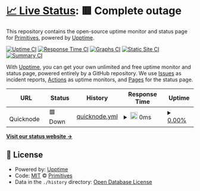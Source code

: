 # [📈 Live Status](https://Primitives-xyz.github.io/prim-monitor): <!--live status--> **🟥 Complete outage**

This repository contains the open-source uptime monitor and status page for [Primitives](primitives.xyz), powered by [Upptime](https://github.com/upptime/upptime).

[![Uptime CI](https://github.com/Primitives-xyz/prim-monitor/workflows/Uptime%20CI/badge.svg)](https://github.com/Primitives-xyz/prim-monitor/actions?query=workflow%3A%22Uptime+CI%22)
[![Response Time CI](https://github.com/Primitives-xyz/prim-monitor/workflows/Response%20Time%20CI/badge.svg)](https://github.com/Primitives-xyz/prim-monitor/actions?query=workflow%3A%22Response+Time+CI%22)
[![Graphs CI](https://github.com/Primitives-xyz/prim-monitor/workflows/Graphs%20CI/badge.svg)](https://github.com/Primitives-xyz/prim-monitor/actions?query=workflow%3A%22Graphs+CI%22)
[![Static Site CI](https://github.com/Primitives-xyz/prim-monitor/workflows/Static%20Site%20CI/badge.svg)](https://github.com/Primitives-xyz/prim-monitor/actions?query=workflow%3A%22Static+Site+CI%22)
[![Summary CI](https://github.com/Primitives-xyz/prim-monitor/workflows/Summary%20CI/badge.svg)](https://github.com/Primitives-xyz/prim-monitor/actions?query=workflow%3A%22Summary+CI%22)

With [Upptime](https://upptime.js.org), you can get your own unlimited and free uptime monitor and status page, powered entirely by a GitHub repository. We use [Issues](https://github.com/Primitives-xyz/prim-monitor/issues) as incident reports, [Actions](https://github.com/Primitives-xyz/prim-monitor/actions) as uptime monitors, and [Pages](https://Primitives-xyz.github.io/prim-monitor) for the status page.

<!--start: status pages-->
<!-- This summary is generated by Upptime (https://github.com/upptime/upptime) -->
<!-- Do not edit this manually, your changes will be overwritten -->
<!-- prettier-ignore -->
| URL | Status | History | Response Time | Uptime |
| --- | ------ | ------- | ------------- | ------ |
| <img alt="" src="https://favicons.githubusercontent.com/null" height="13"> Quicknode | 🟥 Down | [quicknode.yml](https://github.com/nicholasoxford/prim-monitor/commits/HEAD/history/quicknode.yml) | <details><summary><img alt="Response time graph" src="./graphs/quicknode/response-time-week.png" height="20"> 0ms</summary><br><a href="https://Primitives-xyz.github.io/prim-monitor/history/quicknode"><img alt="Response time 0" src="https://img.shields.io/endpoint?url=https%3A%2F%2Fraw.githubusercontent.com%2Fnicholasoxford%2Fprim-monitor%2FHEAD%2Fapi%2Fquicknode%2Fresponse-time.json"></a><br><a href="https://Primitives-xyz.github.io/prim-monitor/history/quicknode"><img alt="24-hour response time 0" src="https://img.shields.io/endpoint?url=https%3A%2F%2Fraw.githubusercontent.com%2Fnicholasoxford%2Fprim-monitor%2FHEAD%2Fapi%2Fquicknode%2Fresponse-time-day.json"></a><br><a href="https://Primitives-xyz.github.io/prim-monitor/history/quicknode"><img alt="7-day response time 0" src="https://img.shields.io/endpoint?url=https%3A%2F%2Fraw.githubusercontent.com%2Fnicholasoxford%2Fprim-monitor%2FHEAD%2Fapi%2Fquicknode%2Fresponse-time-week.json"></a><br><a href="https://Primitives-xyz.github.io/prim-monitor/history/quicknode"><img alt="30-day response time 0" src="https://img.shields.io/endpoint?url=https%3A%2F%2Fraw.githubusercontent.com%2Fnicholasoxford%2Fprim-monitor%2FHEAD%2Fapi%2Fquicknode%2Fresponse-time-month.json"></a><br><a href="https://Primitives-xyz.github.io/prim-monitor/history/quicknode"><img alt="1-year response time 0" src="https://img.shields.io/endpoint?url=https%3A%2F%2Fraw.githubusercontent.com%2Fnicholasoxford%2Fprim-monitor%2FHEAD%2Fapi%2Fquicknode%2Fresponse-time-year.json"></a></details> | <details><summary><a href="https://Primitives-xyz.github.io/prim-monitor/history/quicknode">0.00%</a></summary><a href="https://Primitives-xyz.github.io/prim-monitor/history/quicknode"><img alt="All-time uptime 0.00%" src="https://img.shields.io/endpoint?url=https%3A%2F%2Fraw.githubusercontent.com%2Fnicholasoxford%2Fprim-monitor%2FHEAD%2Fapi%2Fquicknode%2Fuptime.json"></a><br><a href="https://Primitives-xyz.github.io/prim-monitor/history/quicknode"><img alt="24-hour uptime 0.00%" src="https://img.shields.io/endpoint?url=https%3A%2F%2Fraw.githubusercontent.com%2Fnicholasoxford%2Fprim-monitor%2FHEAD%2Fapi%2Fquicknode%2Fuptime-day.json"></a><br><a href="https://Primitives-xyz.github.io/prim-monitor/history/quicknode"><img alt="7-day uptime 0.00%" src="https://img.shields.io/endpoint?url=https%3A%2F%2Fraw.githubusercontent.com%2Fnicholasoxford%2Fprim-monitor%2FHEAD%2Fapi%2Fquicknode%2Fuptime-week.json"></a><br><a href="https://Primitives-xyz.github.io/prim-monitor/history/quicknode"><img alt="30-day uptime 0.00%" src="https://img.shields.io/endpoint?url=https%3A%2F%2Fraw.githubusercontent.com%2Fnicholasoxford%2Fprim-monitor%2FHEAD%2Fapi%2Fquicknode%2Fuptime-month.json"></a><br><a href="https://Primitives-xyz.github.io/prim-monitor/history/quicknode"><img alt="1-year uptime 0.00%" src="https://img.shields.io/endpoint?url=https%3A%2F%2Fraw.githubusercontent.com%2Fnicholasoxford%2Fprim-monitor%2FHEAD%2Fapi%2Fquicknode%2Fuptime-year.json"></a></details>

<!--end: status pages-->

[**Visit our status website →**](https://Primitives-xyz.github.io/prim-monitor)

## 📄 License

- Powered by: [Upptime](https://github.com/upptime/upptime)
- Code: [MIT](./LICENSE) © [Primitives](primitives.xyz)
- Data in the `./history` directory: [Open Database License](https://opendatacommons.org/licenses/odbl/1-0/)
